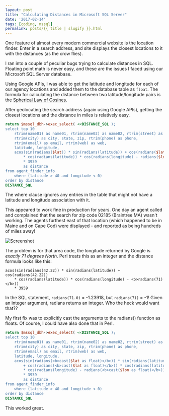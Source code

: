 ```yaml
---
layout: post
title: "Calculating Distances in Microsoft SQL Server"
date: '2017-02-14'
tags: [coding, mssql]
permalink: posts/{{ title | slugify }}.html
---
```


One feature of almost every modern commercial website is the location finder. Enter in a search address, and site displays the closest locations to it with the distances (as the crow flies).

I ran into a couple of peculiar bugs trying to calculate distances in SQL. Floating point math is never easy, and these are the issues I faced using our Microsoft SQL Server database.

<!-- more -->

Using Google APIs, I was able to get the latitude and longitude for each of our agency locations and added them to the database table as `float`.
The formula for calculating the distance between two latitude/longitude pairs is the 
[Spherical Law of&nbsp;Cosines](http://www.movable-type.co.uk/scripts/latlong.html#cosine-law).

After geolocating the search address (again using Google APIs), getting the closest locations and the distance in miles is relatively easy.

~~~ perl
return $mssql_dbh->exec_select( <<DISTANCE_SQL );
select top 10
	rtrim(name01) as name01, rtrim(name02) as name02, rtrim(street) as street,
	rtrim(city) as city, state, zip, rtrim(phone) as phone,
	rtrim(email) as email, rtrim(web) as web,
	latitude, longitude,
	acos(sin(radians($lat)) * sin(radians(latitude)) + cos(radians($lat))
		* cos(radians(latitude)) * cos(radians(longitude) - radians($lon)))
		* 3959
		as distance
from agent_finder_info
	where (latitude > 40 and longitude < 0)
order by distance
DISTANCE_SQL
~~~

The where clause ignores any entries in the table that might not have a
latitude and longitude association with it.

This appeared to work fine in production for years. One day an agent called
and complained that the search for zip code 02185 (Braintree MA) wasn't
working. The agents furthest east of that location (which
happened to be in Maine and on Cape Cod) were displayed - and reported as
being hundreds of miles away!

<img src="/assets/img/location_02185.png" alt="Screenshot">

The problem is for that area code, the longitude returned by Google is
*exactly 71&nbsp;degrees&nbsp;North*. Perl treats this as an integer and the distance
formula looks like this:

~~~
acos(sin(radians(42.22)) * sin(radians(latitude)) + cos(radians(42.22))
	* cos(radians(latitude)) * cos(radians(longitude) - <b>radians(71)</b>))
	* 3959
~~~

In the SQL statement, `radians(71.0)` = -1.23918, but `radians(71)` = -1! Given an integer argument, radians returns an integer. Who the heck would want that??

My first fix was to explicitly cast the arguments to the radians() function as floats. Of course, I could have also done that in Perl.

~~~ perl
return $mssql_dbh->exec_select( <<DISTANCE_SQL );
select top 10
	rtrim(name01) as name01, rtrim(name02) as name02, rtrim(street) as street,
	rtrim(city) as city, state, zip, rtrim(phone) as phone,
	rtrim(email) as email, rtrim(web) as web,
	latitude, longitude,
	acos(sin(radians(<b>cast($lat as float)</b>)) * sin(radians(latitude))
		+ cos(radians(<b>cast($lat as float)</b>)) * cos(radians(latitude))
		* cos(radians(longitude) - radians(<b>cast($lon as float)</b>)))
		* 3959
		as distance
from agent_finder_info
	where (latitude > 40 and longitude < 0)
order by distance
DISTANCE_SQL
~~~

This worked great.
